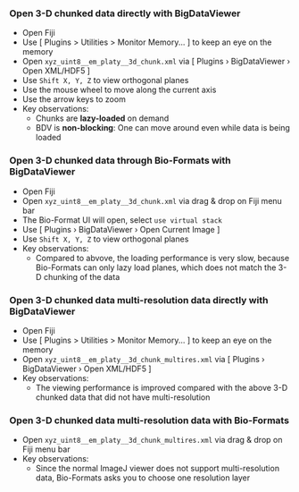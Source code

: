 ### Open 3-D chunked data directly with BigDataViewer

- Open Fiji
- Use [ Plugins > Utilities > Monitor Memory... ] to keep an eye on the memory
- Open `xyz_uint8__em_platy__3d_chunk.xml` via [ Plugins › BigDataViewer › Open XML/HDF5 ]
- Use `Shift X, Y, Z` to view orthogonal planes
- Use the mouse wheel to move along the current axis
- Use the arrow keys to zoom
- Key observations:
    - Chunks are **lazy-loaded** on demand
    - BDV is **non-blocking**: One can move around even while data is being loaded

### Open 3-D chunked data through Bio-Formats with BigDataViewer

- Open Fiji
- Open `xyz_uint8__em_platy__3d_chunk.xml` via drag & drop on Fiji menu bar
- The Bio-Format UI will open, select `use virtual stack`
- Use [ Plugins › BigDataViewer › Open Current Image ]
- Use `Shift X, Y, Z` to view orthogonal planes
- Key observations:
    - Compared to abvove, the loading performance is very slow, because Bio-Formats can only lazy load planes, which does not match the 3-D chunking of the data

### Open 3-D chunked data multi-resolution data directly with BigDataViewer

- Open Fiji
- Use [ Plugins > Utilities > Monitor Memory... ] to keep an eye on the memory
- Open `xyz_uint8__em_platy__3d_chunk_multires.xml` via [ Plugins › BigDataViewer › Open XML/HDF5 ]
- Key observations:
    - The viewing performance is improved compared with the above 3-D chunked data that did not have multi-resolution

### Open 3-D chunked data multi-resolution data with Bio-Formats

- Open `xyz_uint8__em_platy__3d_chunk_multires.xml` via drag & drop on Fiji menu bar
- Key observations:
    - Since the normal ImageJ viewer does not support multi-resolution data, Bio-Formats asks you to choose one resolution layer

